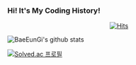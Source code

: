 ### Hi! It's My Coding History!



 




<div align=center>
	
  [![Hits](https://hits.seeyoufarm.com/api/count/incr/badge.svg?url=https%3A%2F%2Fgithub.com%2FBaeEunGi&count_bg=%23F10707&title_bg=%23555555&icon=&icon_color=%23E7E7E7&title=hits&edge_flat=false)](https://hits.seeyoufarm.com)
	
  </div>
  
![BaeEunGi's github stats](https://github-readme-stats.vercel.app/api?username=BaeEunGi&show_icons=true)

[![Solved.ac
프로필](http://mazassumnida.wtf/api/v2/generate_badge?boj=withjust7)](https://solved.ac/withjust7)
